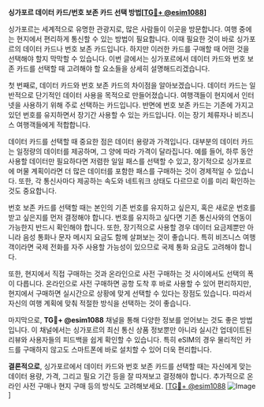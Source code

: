 **싱가포르 데이터 카드/번호 보존 카드 선택 방법[[TG💪+ @esim1088](https://t.me/s/esim1088)]**

싱가포르는 세계적으로 유명한 관광지로, 많은 사람들이 이곳을 방문합니다. 여행 중에는 현지에서 편리하게 통신할 수 있는 방법이 필요합니다. 이때 필요한 것이 바로 싱가포르의 데이터 카드나 번호 보존 카드입니다. 하지만 이러한 카드를 구매할 때 어떤 것을 선택해야 할지 막막할 수 있습니다. 이번 글에서는 싱가포르에서 데이터 카드와 번호 보존 카드를 선택할 때 고려해야 할 요소들을 상세히 설명해드리겠습니다.

첫 번째로, 데이터 카드와 번호 보존 카드의 차이점을 알아보겠습니다. 데이터 카드는 일반적으로 단기적인 데이터 사용을 목적으로 만들어졌습니다. 여행객들이 현지에서 인터넷을 사용하기 위해 주로 선택하는 카드입니다. 반면에 번호 보존 카드는 기존에 가지고 있던 번호를 유지하면서 장기간 사용할 수 있는 카드입니다. 이는 장기 체류자나 비즈니스 여행객들에게 적합합니다.

데이터 카드를 선택할 때 중요한 점은 데이터 용량과 가격입니다. 대부분의 데이터 카드는 일정량의 데이터를 제공하며, 그 양에 따라 가격이 달라집니다. 예를 들어, 하루 동안 사용할 데이터만 필요하다면 저렴한 일일 패스를 선택할 수 있고, 장기적으로 싱가포르에 머물 계획이라면 더 많은 데이터를 포함한 패스를 구매하는 것이 경제적일 수 있습니다. 또한, 각 통신사마다 제공하는 속도와 네트워크 상태도 다르므로 이를 미리 확인하는 것도 중요합니다.

번호 보존 카드를 선택할 때는 본인의 기존 번호를 유지하고 싶은지, 혹은 새로운 번호를 받고 싶은지를 먼저 결정해야 합니다. 번호를 유지하고 싶다면 기존 통신사와의 연동이 가능한지 반드시 확인해야 합니다. 또한, 장기적으로 사용할 경우 데이터 요금제뿐만 아니라 음성 통화나 문자 메시지 요금도 함께 살펴보는 것이 좋습니다. 특히 비즈니스 여행객이라면 국제 전화를 자주 사용할 가능성이 있으므로 국제 통화 요금도 고려해야 합니다.

또한, 현지에서 직접 구매하는 것과 온라인으로 사전 구매하는 것 사이에서도 선택의 폭이 다릅니다. 온라인으로 사전 구매하면 공항 도착 후 바로 사용할 수 있어 편리하지만, 현지에서 구매하면 실시간으로 상황에 맞게 선택할 수 있다는 장점도 있습니다. 따라서 자신의 여행 계획에 맞춰 적절한 방식을 선택하는 것이 좋습니다.

마지막으로, **TG💪+ @esim1088** 채널을 통해 다양한 정보를 얻어보는 것도 좋은 방법입니다. 이 채널에서는 싱가포르의 최신 통신 상품 정보뿐만 아니라 실시간 업데이트된 리뷰와 사용자들의 피드백을 쉽게 확인할 수 있습니다. 특히 eSIM의 경우 물리적인 카드를 구매하지 않고도 스마트폰에 바로 설치할 수 있어 더욱 편리합니다.

**결론적으로**, 싱가포르에서 데이터 카드와 번호 보존 카드를 선택할 때는 자신에게 맞는 데이터 용량, 가격, 그리고 필요 기간 등을 잘 따져보고 결정해야 합니다. 추가적으로 온라인 사전 구매나 현지 구매 등의 방식도 고려해보세요. [[TG💪+ @esim1088](https://t.me/s/esim1088) ![Image](https://i.postimg.cc/Y0z9fWf4/image.png)]